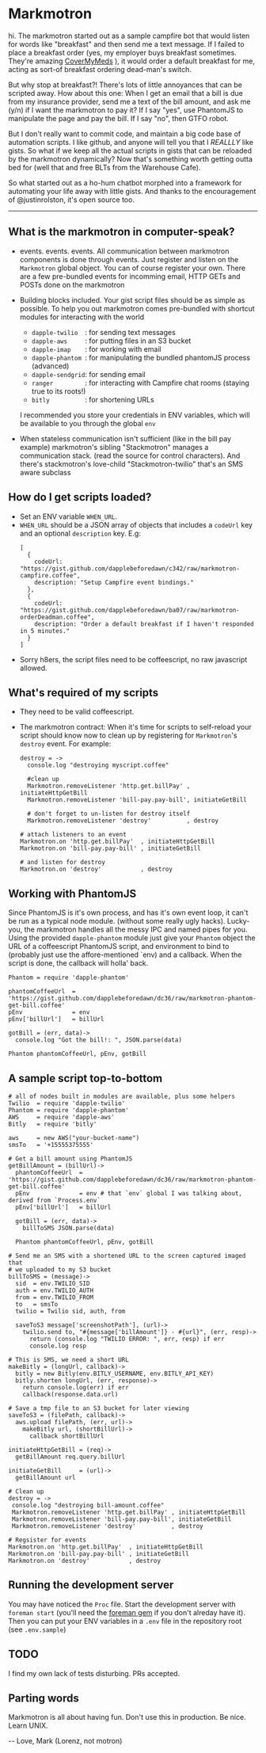 # Markmotron

hi.  The markmotron started out as a sample campfire bot that would listen for words like "breakfast" and then send me a text message.  If I failed to place a breakfast order (yes, my employer buys breakfast sometimes.  They're amazing [CoverMyMeds](www.covermymeds.com/main/careers) ), it would order a default breakfast for me, acting as sort-of breakfast ordering dead-man's switch.

But why stop at breakfast?!  There's lots of little annoyances that can be scripted away.  How about this one: When I get an email that a bill is due from my insurance provider, send me a text of the bill amount, and ask me (y/n) if I want the markmotron to pay it?  If I say "yes", use PhantomJS to manipulate the page and pay the bill.  If I say "no", then GTFO robot.

But I don't really want to commit code, and maintain a big code base of automation scripts.  I like github, and anyone will tell you that I _REALLLY_ like gists.  So what if we keep all the actual scripts in gists that can be reloaded by the markmotron dynamically?  Now that's something worth getting outta bed for (well that and free BLTs from the Warehouse Cafe).

So what started out as a ho-hum chatbot morphed into a framework for automating your life away with little gists.  And thanks to the encouragement of @justinrolston, it's open source too.

----

## What is the markmotron in computer-speak?

- events. events. events.  All communication between markmotron components is done through events.  Just register and listen on the `Markmotron` global object.  You can of course register your own.  There are a few pre-bundled events for incomming email, HTTP GETs and POSTs done on the markmotron

- Building blocks included.  Your gist script files should be as simple as possible.  To help you out markmotron comes pre-bundled with shortcut modules for interacting with the world
  - `dapple-twilio  `: for sending text messages 
  - `dapple-aws     `: for putting files in an S3 bucket
  - `dapple-imap    `: for working with email
  - `dapple-phantom `: for manipulating the bundled phantomJS process (advanced)
  - `dapple-sendgrid`: for sending email
  - `ranger         `: for interacting with Campfire chat rooms (staying true to its roots!)
  - `bitly          `: for shortening URLs

  I recommended you store your credentials in ENV variables, which will be available to you through the global `env`

- When stateless communication isn't sufficient (like in the bill pay example) markmotron's sibling "Stackmotron" manages a communication stack. (read the source for control characters).  And there's stackmotron's love-child "Stackmotron-twilio" that's an SMS aware subclass

## How do I get scripts loaded?

- Set an ENV variable `WHEN_URL`.
- `WHEN_URL` should be a JSON array of objects that includes a `codeUrl` key and an optional `description` key.  E.g:
  ````
  [
    {
      codeUrl: "https://gist.github.com/dapplebeforedawn/c342/raw/markmotron-campfire.coffee",
      description: "Setup Campfire event bindings."
    },
    {
      codeUrl: "https://gist.github.com/dapplebeforedawn/ba07/raw/markmotron-orderDeadman.coffee",
      description: "Order a default breakfast if I haven't responded in 5 minutes."
    }
  ]
  ````
- Sorry h8ers, the script files need to be coffeescript, no raw javascript allowed.

## What's required of my scripts

- They need to be valid coffeescript.
- The markmotron contract:  When it's time for scripts to self-reload your script should know now to clean up by registering for `Markmotron`'s `destroy` event.  For example:

  ````
  destroy = ->
    console.log "destroying myscript.coffee"

    #clean up
    Markmotron.removeListener 'http.get.billPay' , initiateHttpGetBill
    Markmotron.removeListener 'bill-pay.pay-bill', initiateGetBill

    # don't forget to un-listen for destroy itself
    Markmotron.removeListener 'destroy'          , destroy
   
  # attach listeners to an event
  Markmotron.on 'http.get.billPay'  , initiateHttpGetBill
  Markmotron.on 'bill-pay.pay-bill' , initiateGetBill

  # and listen for destroy
  Markmotron.on 'destroy'           , destroy
  ````

## Working with PhantomJS

Since PhantomJS is it's own process, and has it's own event loop, it can't be run as a typical node module. (without some really ugly hacks).  Lucky-you, the markmotron handles all the messy IPC and named pipes for you.  Using the provided `dapple-phantom` module just give your `Phantom` object the URL of a coffeescript PhantomJS script, and environment to bind to (probably just use the affore-mentioned `env) and a callback.  When the script is done, the callback will holla' back.

````
Phantom = require 'dapple-phantom'

phantomCoffeeUrl  = 'https://gist.github.com/dapplebeforedawn/dc36/raw/markmotron-phantom-get-bill.coffee'
pEnv              = env
pEnv['billUrl']   = billUrl

gotBill = (err, data)->
  console.log "Got the bill!: ", JSON.parse(data)

Phantom phantomCoffeeUrl, pEnv, gotBill
````

## A sample script top-to-bottom

````
# all of nodes built in modules are available, plus some helpers
Twilio  = require 'dapple-twilio'
Phantom = require 'dapple-phantom'
AWS     = require 'dapple-aws'
Bitly   = require 'bitly'

aws     = new AWS("your-bucket-name")
smsTo   = '+15555375555'

# Get a bill amount using PhantomJS
getBillAmount = (billUrl)->
  phantomCoffeeUrl  = 'https://gist.github.com/dapplebeforedawn/dc36/raw/markmotron-phantom-get-bill.coffee'
  pEnv              = env # that `env` global I was talking about, derived from `Process.env`
  pEnv['billUrl']   = billUrl
  
  gotBill = (err, data)->
    billToSMS JSON.parse(data)
  
  Phantom phantomCoffeeUrl, pEnv, gotBill

# Send me an SMS with a shortened URL to the screen captured imaged that 
# we uploaded to my S3 bucket
billToSMS = (message)->
  sid  = env.TWILIO_SID
  auth = env.TWILIO_AUTH
  from = env.TWILIO_FROM
  to   = smsTo
  twilio = Twilio sid, auth, from

  saveToS3 message['screenshotPath'], (url)->  
    twilio.send to, "#{message['billAmount']} - #{url}", (err, resp)->
      return (console.log "TWILIO ERROR: ", err, resp) if err
      console.log resp
    
# This is SMS, we need a short URL
makeBitly = (longUrl, callback)->
  bitly = new Bitly(env.BITLY_USERNAME, env.BITLY_API_KEY)
  bitly.shorten longUrl, (err, response)->
    return console.log(err) if err
    callback(response.data.url)
    
# Save a tmp file to an S3 bucket for later viewing
saveToS3 = (filePath, callback)->
  aws.upload filePath, (err, url)->
    makeBitly url, (shortBillUrl)->
      callback shortBillUrl

initiateHttpGetBill = (req)->
  getBillAmount req.query.billUrl
  
initiateGetBill     = (url)->
  getBillAmount url

# Clean up
destroy = ->
 console.log "destroying bill-amount.coffee"
 Markmotron.removeListener 'http.get.billPay' , initiateHttpGetBill
 Markmotron.removeListener 'bill-pay.pay-bill', initiateGetBill
 Markmotron.removeListener 'destroy'          , destroy
 
# Regsister for events
Markmotron.on 'http.get.billPay'  , initiateHttpGetBill
Markmotron.on 'bill-pay.pay-bill' , initiateGetBill
Markmotron.on 'destroy'           , destroy
````
## Running the development server

You may have noticed the `Proc` file.  Start the development server with `foreman start`  (you'll need the [foreman gem](https://github.com/ddollar/foreman) if you don't alreday have it).  Then you can put your ENV variables in a `.env` file in the repository root (see `.env.sample`)

## TODO

I find my own lack of tests disturbing.  PRs accepted.

## Parting words

Markmotron is all about having fun.  Don't use this in production.  Be nice.  Learn UNIX.

-- Love, Mark (Lorenz, not motron)

